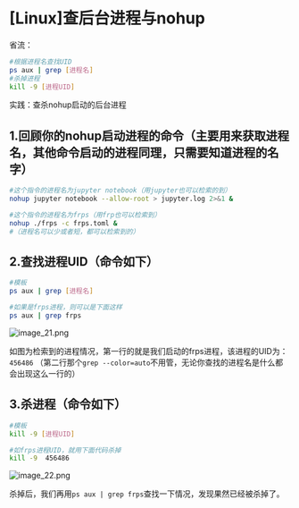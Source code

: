 # [Linux]查后台进程与nohup

省流：

```bash
#根据进程名查找UID
ps aux | grep [进程名]
#杀掉进程
kill -9 [进程UID]
```

实践：查杀nohup启动的后台进程
## 1.回顾你的nohup启动进程的命令（主要用来获取进程名，其他命令启动的进程同理，只需要知道进程的名字）
```bash
#这个指令的进程名为jupyter notebook（用jupyter也可以检索的到）
nohup jupyter notebook --allow-root > jupyter.log 2>&1 &

#这个指令的进程名为frps（用frp也可以检索到）
nohup ./frps -c frps.toml &
#（进程名可以少或者短，都可以检索到的）
```
## 2.查找进程UID（命令如下）

```bash
#模板
ps aux | grep [进程名]

#如果是frps进程，则可以是下面这样
ps aux | grep frps
```

![image_21.png](image_21.png)

如图为检索到的进程情况，第一行的就是我们启动的frps进程，该进程的UID为：`456486`
（第二行那个`grep --color=auto`不用管，无论你查找的进程名是什么都会出现这么一行的）
## 3.杀进程（命令如下）

```bash
#模板
kill -9 [进程UID] 

#如frps进程UID，就用下面代码杀掉
kill -9  456486
```

![image_22.png](image_22.png)

杀掉后，我们再用`ps aux | grep frps`查找一下情况，发现果然已经被杀掉了。